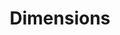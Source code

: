 ---
bigquery: https://console.cloud.google.com/bigquery?p=covid-19-dimensions-ai&page=table&d=data&t=publications
contributors: Digital Science, https://www.digital-science.com/
cost: Free for personal, non-commercial use.
description: Dimensions contains more than 100 million publications, ranging from
  articles published in scholarly journals, books and book chapters, to preprints
  and conference proceedings. All publications are contextualized with linked data
  sets, funding, publications, patents, clinical trials, and policy documents. You
  can also view associated categories, funders, institutions, and researcher profiles.
documentation: https://docs.dimensions.ai/bigquery/index.html
last_edit: 04/05/2022, 18:55:39
location: https://www.dimensions.ai/products/free/
maintained_by: Digital Science, https://www.digital-science.com/
schema_fields:
- research_org_city_names
- issue
- repository_url
- language
- funder_org_state_codes
- conference
- funding_gbp
- external_ids
- expiration_year
- filing_year
- associated_publication_id
- kind
- citations_count
- mesh_terms
- organisation_details
- associated_publication_arxiv_id
- publisher
- grant_number
- granted_date
- category_bra
- research_org_state_codes
- category_for
- citations
- year
- end_year
- original_assignee
- funding_cad
- established
- acronym
- associated_publication_doi
- publication_ids
- funder_countries
- created_date
- original_assignee_countries
- aliases
- acknowledgements
- journal
- funding_nzd
- category_sdg
- category_hra
- citation_string
- labels
- date_inserted
- assignee_countries
- current_assignee_countries
- funding_details
- pmid
- wikipedia_url
- original_abstract
- registry
- inventor_names
- metrics
- current_assignee_orgs
- altmetrics
- types
- pmcid
- associated_publication_pmid
- investigators
- conditions
- proceedings_title
- abstract
- editors
- priority_year
- acronyms
- research_orgs
- journal_lists
- legal_events
- relationships
- funding_amount
- funding_aud
- concepts
- funder_orgs
- authors
- repository_id
- end_date
- parent_id
- open_access_categories
- book_series_title
- embargo_date
- brief_title
- date
- resulting_publication_ids
- current_assignee
- interventions
- doi
- original_assignee_orgs
- name
- filing_status
- arxiv_id
- reference_ids
- category_icrp_ct
- family_count
- expiration_date
- research_org_state_names
- category_rcdc
- cpc
- assignee_orgs
- funder_org_countries
- volume
- date_imported_gbq
- foa_number
- funding_jpy
- date_print
- category_hrcs_rac
- mesh_headings
- funding_cny
- original_title
- subtitles
- start_date
- address
- funding_chf
- research_org_countries
- type
- funding_currency
- phase
- date_normal
- funder_org_acronyms
- researcher_ids
- granted_year
- funder_org_cities
- links
- priority_date
- family_members_ids
- gender
- repository_name
- date_modified
- ipcr
- title
- source_id
- eisbn
- supporting_grant_ids
- associated_grant_ids
- description
- license
- resulting_publication_doi
- start_year
- funding_usd
- date_online
- patent_ids
- funder_org
- pages
- publication_date
- category_hrcs_hc
- clinical_trial_ids
- active_years
- open_access_categories_v2
- isbn
- research_org_cities
- jurisdiction
- linkout
- status
- email_address
- filing_date
- legal_status
- cited_by_ids
- family_id
- id
- book_title
- publication_year
- funding_eur
- application_number
- category_uoa
- categories
- research_org_country_names
- category_icrp_cso
shortname: dimensions
tags:
- scholarly literature
- patents
- funding
- clinical trials
- academic profiles
terms_of_use: 'Use of both the Dimensions COVID-19 dataset and full Dimensions dataset
  are subject to the Dimensions Terms of use: https://www.dimensions.ai/policies-terms-legal '
title: Dimensions
uuid: dcff88bd-fe6b-4fdb-8159-809bf9d7bc1c
---